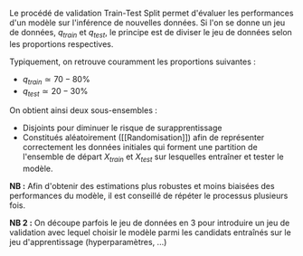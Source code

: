 

Le procédé de validation Train-Test Split permet d'évaluer les performances d'un modèle sur l'inférence de nouvelles données. Si l'on se donne un jeu de données, $q_{train}$ et $q_{test}$, le principe est de diviser le jeu de données selon les proportions respectives.

Typiquement, on retrouve couramment les proportions suivantes :
- $q_{train}\simeq 70-80\%$ 
- $q_{test}\simeq 20-30\%$


On obtient ainsi deux sous-ensembles :
- Disjoints pour diminuer le risque de surapprentissage
- Constitués aléatoirement ([[Randomisation]]) afin de représenter correctement les données initiales
qui forment une partition de l'ensemble de départ $X_{train}$ et $X_{test}$ sur lesquelles entraîner et tester le modèle.

**NB :** Afin d'obtenir des estimations plus robustes et moins biaisées des performances du modèle, il est conseillé de répéter le processus plusieurs fois.

**NB 2 :** On découpe parfois le jeu de données en 3 pour introduire un jeu de validation avec lequel choisir le modèle parmi les candidats entraînés sur le jeu d'apprentissage (hyperparamètres, ...)